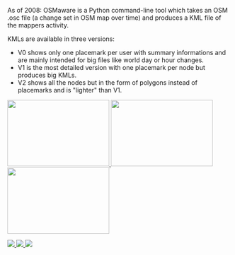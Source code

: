 As of 2008: OSMaware is a Python command-line tool  which takes an OSM .osc file (a change set in OSM map over time) and produces a KML file of the mappers activity.

KMLs are available in three versions: 
* V0 shows only one placemark per user with summary informations and are mainly intended for big files like world day or hour changes.
* V1 is the most detailed version with one placemark per node but produces big KMLs.
* V2 shows all the nodes but in the form of polygons instead of placemarks and is "lighter" than V1.

<a href="http://farm3.static.flickr.com/2291/2486256508_c2ca194763_m.jpg"><img  src="http://farm3.static.flickr.com/2291/2486256508_c2ca194763_m.jpg" width="230" height="150">  </a>
<a href="http://farm3.static.flickr.com/2253/2460169592_b9532d4cc8_m.jpg"><img src="http://farm3.static.flickr.com/2253/2460169592_b9532d4cc8_m.jpg" width="230" height="150">  </a>
<a href="http://farm4.static.flickr.com/3288/2493493984_77cd3ba75b_m.jpg"><img src="http://farm4.static.flickr.com/3288/2493493984_77cd3ba75b_m.jpg" width="230" height="150">  </a>

<a href="http://farm4.static.flickr.com/3082/2475990682_6f3398ff9e_m.jpg" width="210" ><img src="http://farm4.static.flickr.com/3082/2475990682_6f3398ff9e_m.jpg">  </a> <a href="http://farm3.static.flickr.com/2162/2475990354_73d978eeb9_m.jpg" width="210"><img src="http://farm3.static.flickr.com/2162/2475990354_73d978eeb9_m.jpg">  </a><a href="http://farm4.static.flickr.com/3074/2509007109_de174267ca_m.jpg" width="210"><img src="http://farm4.static.flickr.com/3074/2509007109_de174267ca_m.jpg">  </a>










